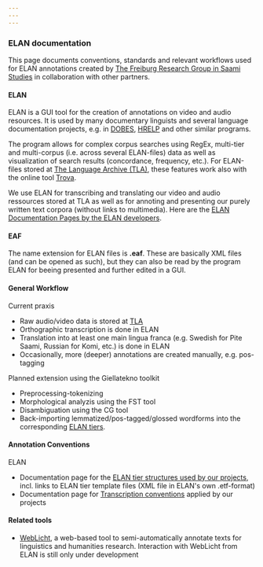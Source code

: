 ```yaml
---
---
---
```


### ELAN documentation

This page documents conventions, standards and relevant workflows used for ELAN annotations created by [The Freiburg Research Group in Saami Studies](http://www.skandinavistik.uni-freiburg.de/institut/forschung/forschungsprojekte/saami) in collaboration with other partners.

#### ELAN

ELAN is a GUI tool for the creation of annotations on video and audio resources. It is used by many documentary linguists and several language documentation projects, e.g. in [DOBES](http://dobes.mpi.nl), [HRELP](http://www.hrelp.org) and other similar programs.

The program allows for complex corpus searches using RegEx, multi-tier and multi-corpus (i.e. across several ELAN-files) data as well as visualization of search results (concordance, frequency, etc.). For ELAN-files stored at [The Language Archive (TLA)](TLA.md), these features work also with the online tool [Trova](http://tla.mpi.nl/tools/tla-tools/trova/).

We use ELAN for transcribing and translating our video and audio ressources stored at TLA as well as for annoting and presenting our purely written text corpora (without links to multimedia). Here are the [ELAN Documentation Pages by the ELAN developers](http://tla.mpi.nl/tools/tla-tools/elan).

#### EAF

The name extension for ELAN files is __.eaf__. These are basically XML files (and can be opened as such), but they can also be read by the program ELAN for beeing presented and further edited in a GUI.

#### General Workflow

Current praxis

- Raw audio/video data is stored at [TLA](TLA.md)
- Orthographic transcription is done in ELAN
- Translation into at least one main lingua franca (e.g. Swedish for Pite Saami, Russian for Komi, etc.) is done in ELAN
- Occasionally, more (deeper) annotations are created manually, e.g. pos-tagging

Planned extension using the Giellatekno toolkit 

- Preprocessing-tokenizing
- Morphological analyzis using the FST tool
- Disambiguation using the CG tool
- Back-importing lemmatized/pos-tagged/glossed wordforms into the corresponding [ELAN tiers](ELANtiers.md). 

#### Annotation Conventions

ELAN

- Documentation page for the [ELAN tier structures used by our projects](ELANtiers.md), incl. links to ELAN tier template files (XML file in ELAN's own .etf-format)
- Documentation page for [Transcription conventions](Transcription.md) applied by our projects

#### Related tools

- [WebLicht](http://de.clarin.eu/de/sprachressourcen/weblicht/), a web-based tool to semi-automatically annotate texts for linguistics and humanities research. Interaction with WebLicht from ELAN is still only under development
